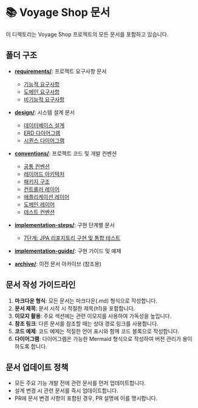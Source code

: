 # 📚 Voyage Shop 문서

이 디렉토리는 Voyage Shop 프로젝트의 모든 문서를 포함하고 있습니다.

## 폴더 구조

- **[requirements/](./requirements)**: 프로젝트 요구사항 문서
  - [기능적 요구사항](./requirements/01-functional-requirements.md)
  - [도메인 요구사항](./requirements/02-domain-requirements.md)
  - [비기능적 요구사항](./requirements/03-non-functional-requirements.md)

- **[design/](./design)**: 시스템 설계 문서
  - [데이터베이스 설계](./design/database-design.md)
  - [ERD 다이어그램](./design/erd.md)
  - [시퀀스 다이어그램](./design/sequence-diagram.md)

- **[conventions/](./conventions)**: 프로젝트 코드 및 개발 컨벤션
  - [공통 컨벤션](./conventions/common-conventions.md)
  - [레이어드 아키텍처](./conventions/layered-architecture.md)
  - [패키지 구조](./conventions/package-structure.md)
  - [컨트롤러 레이어](./conventions/controller-layer.md)
  - [애플리케이션 레이어](./conventions/application-layer.md)
  - [도메인 레이어](./conventions/domain-layer.md)
  - [테스트 컨벤션](./conventions/test-conventions.md)

- **[implementation-steps/](./implementation-steps)**: 구현 단계별 문서
  - [7단계: JPA 리포지토리 구현 및 통합 테스트](./implementation-steps/STEP-07.md)

- **[implementation-guide/](./implementation-guide)**: 구현 가이드 및 예제

- **[archive/](./archive)**: 이전 문서 아카이브 (참조용)

## 문서 작성 가이드라인

1. **마크다운 형식**: 모든 문서는 마크다운(.md) 형식으로 작성합니다.
2. **문서 제목**: 문서 시작 시 적절한 제목(h1)을 포함합니다.
3. **이모지 활용**: 주요 섹션에는 관련 이모지를 사용하여 가독성을 높입니다.
4. **참조 링크**: 다른 문서를 참조할 때는 상대 경로 링크를 사용합니다.
5. **코드 예제**: 코드 예제는 적절한 언어 표시와 함께 코드 블록으로 작성합니다.
6. **다이어그램**: 다이어그램은 가능한 Mermaid 형식으로 작성하여 버전 관리가 용이하도록 합니다.

## 문서 업데이트 정책

- 모든 주요 기능 개발 전에 관련 문서를 먼저 업데이트합니다.
- 설계 변경 시 관련 문서를 즉시 업데이트합니다.
- PR에 문서 변경 사항이 포함된 경우, PR 설명에 이를 명시합니다. 